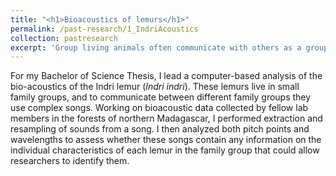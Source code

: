 ```yaml
---
title: "<h1>Bioacoustics of lemurs</h1>"
permalink: /past-research/1_IndriAcoustics
collection: pastresearch
excerpt: 'Group living animals often communicate with others as a group. I studied if, from a group-produced song, we can extract information about the group's members'
---
```


For my Bachelor of Science Thesis, I lead a computer-based analysis of the bio-acoustics of the Indri lemur (_Indri indri_). These lemurs live in small family groups, and to communicate between different family groups they use complex songs. Working on bioacoustic data collected by fellow lab members in the forests of northern Madagascar, I performed extraction and resampling of sounds from a song. I then analyzed both pitch points and wavelengths to assess whether these songs contain any information on the individual characteristics of each lemur in the family group that could allow researchers to identify them.
